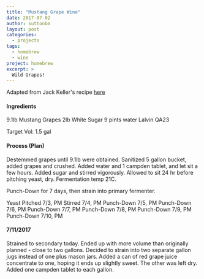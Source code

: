 ```yaml
---
title: "Mustang Grape Wine"
date: 2017-07-02
author: suttonbm
layout: post
categories:
  - projects
tags:
  - homebrew
  - wine
project: homebrew
excerpt: >
  Wild Grapes!
---
```


Adapted from Jack Keller's recipe [here](http://winemaking.jackkeller.net/mustang.asp)

#### Ingredients
9.1lb Mustang Grapes
2lb White Sugar
9 pints water
Lalvin QA23

Target Vol: 1.5 gal

#### Process (Plan)
Destemmed grapes until 9.1lb were obtained.  Sanitized 5 gallon bucket, added grapes and crushed.  Added water and 1 campden tablet, and let sit a few hours.  Added sugar and stirred vigorously.  Allowed to sit 24 hr before pitching yeast, dry.  Fermentation temp 21C.

Punch-Down for 7 days, then strain into primary fermenter.

Yeast Pitched 7/3, PM
Stirred 7/4, PM
Punch-Down 7/5, PM
Punch-Down 7/6, PM
Punch-Down 7/7, PM
Punch-Down 7/8, PM
Punch-Down 7/9, PM
Punch-Down 7/10, PM

#### 7/11/2017
Strained to secondary today.  Ended up with more volume than originally planned - close to two gallons.  Decided to strain into two separate gallon jugs instead of one plus mason jars.  Added a can of red grape juice concentrate to one, hoping it ends up slightly sweet.  The other was left dry.  Added one campden tablet to each gallon.
